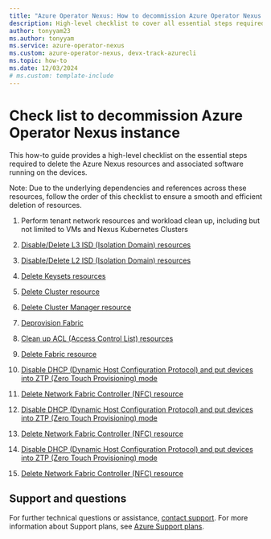```yaml
---
title: "Azure Operator Nexus: How to decommission Azure Operator Nexus instance checklist"
description: High-level checklist to cover all essential steps required for decommissioning Azure Operator Nexus instance
author: tonyyam23
ms.author: tonyyam
ms.service: azure-operator-nexus
ms.custom: azure-operator-nexus, devx-track-azurecli
ms.topic: how-to
ms.date: 12/03/2024
# ms.custom: template-include
---
```


# Check list to decommission Azure Operator Nexus instance
This how-to guide provides a high-level checklist on the essential steps required to delete the Azure Nexus resources and associated software running on the devices.

Note: Due to the underlying dependencies and references across these resources, follow the order of this checklist to ensure a smooth and efficient deletion of resources.

1) Perform tenant network resources and workload clean up, including but not limited to VMs and Nexus Kubernetes Clusters
2) [Disable/Delete L3 ISD (Isolation Domain) resources](./howto-delete-layer-3-isolation-domains.md)

3) [Disable/Delete L2 ISD (Isolation Domain) resources](./howto-configure-isolation-domain.md#delete-l2-isolation-domain)

4) [Delete Keysets resources](./howto-baremetal-bmc-ssh.md#deleting-a-bmc-keyset)

5) [Delete Cluster resource](./howto-configure-cluster.md#delete-a-cluster)

6) [Delete Cluster Manager resource](./howto-cluster-manager.md#delete-cluster-manager)

7) [Deprovision Fabric](./howto-configure-network-fabric.md#deleting-fabric)

8) [Clean up ACL (Access Control List) resources](./howto-delete-access-control-list-network-to-network-interconnect.md)

9) [Delete Fabric resource](./howto-configure-network-fabric.md#deleting-fabric)

10) [Disable DHCP (Dynamic Host Configuration Protocol) and put devices into ZTP (Zero Touch Provisioning) mode](./howto-platform-prerequisites.md#default-setup-for-other-devices-installed)

11) [Delete Network Fabric Controller (NFC) resource](./howto-configure-network-fabric-controller.md#delete-network-fabric-controller)


















10) [Disable DHCP (Dynamic Host Configuration Protocol) and put devices into ZTP (Zero Touch Provisioning) mode](./howto-platform-prerequisites#default-setup-for-other-devices-installed)





11) [Delete Network Fabric Controller (NFC) resource](./howto-configure-network-fabric-controller#delete-network-fabric-controller)











10) [Disable DHCP (Dynamic Host Configuration Protocol) and put devices into ZTP (Zero Touch Provisioning) mode](https://learn.microsoft.com/azure/operator-nexus/howto-platform-prerequisites#default-setup-for-other-devices-installed)


11) [Delete Network Fabric Controller (NFC) resource](https://learn.microsoft.com/azure/operator-nexus/howto-configure-network-fabric-controller#delete-network-fabric-controller)




## Support and questions
For further technical questions or assistance, [contact support](https://portal.azure.com/?#blade/Microsoft_Azure_Support/HelpAndSupportBlade). For more information about Support plans, see [Azure Support plans](https://azure.microsoft.com/support/plans/response/).
